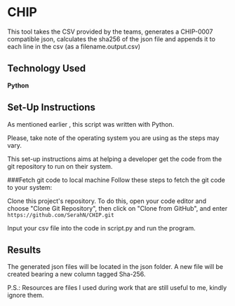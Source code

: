 # CHIP

This tool takes the CSV provided by the teams, generates a CHIP-0007 compatible json, calculates the sha256 of the json file and appends it to each line in the csv (as a filename.output.csv)

## Technology Used

**Python**

## Set-Up Instructions

As mentioned earlier , this script was written with Python.

Please, take note of the operating system you are using as the steps may vary.

This set-up instructions aims at helping a developer get the code from the git repository to run on their system.

###Fetch git code to local machine
Follow these steps to fetch the git code to your system:

Clone this project's repository. To do this, open your code editor and choose "Clone Git Repository", then click on "Clone from GitHub", and enter
`https://github.com/SerahN/CHIP.git`

Input your csv file into the code in script.py and run the program.

## Results

The generated json files will be located in the json folder. A new file will be created bearing a new column tagged Sha-256.

P.S.: Resources are files I used during work that are still useful to me, kindly ignore them.
